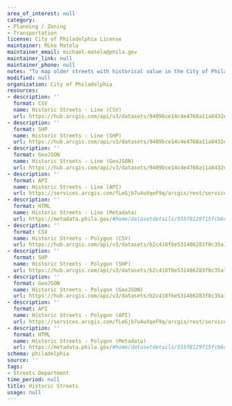 ```yaml
---
area_of_interest: null
category:
- Planning / Zoning
- Transportation
license: City of Philadelphia License
maintainer: Mike Matela
maintainer_email: michael.matela@phila.gov
maintainer_link: null
maintainer_phone: null
notes: "To map older streets with historical value in the City of Philadelphia."
modified: null
organization: City of Philadelphia
resources:
- description: ''
  format: CSV
  name: Historic Streets - Line (CSV)
  url: https://hub.arcgis.com/api/v3/datasets/9409bce14c4e4768a11a8432e80bfa68_0/downloads/data?format=csv&spatialRefId=2272&where=1%3D1
- description: ''
  format: SHP
  name: Historic Streets - Line (SHP)
  url: https://hub.arcgis.com/api/v3/datasets/9409bce14c4e4768a11a8432e80bfa68_0/downloads/data?format=shp&spatialRefId=2272&where=1%3D1
- description: ''
  format: GeoJSON
  name: Historic Streets - Line (GeoJSON)
  url: https://hub.arcgis.com/api/v3/datasets/9409bce14c4e4768a11a8432e80bfa68_0/downloads/data?format=geojson&spatialRefId=4326&where=1%3D1
- description: ''
  format: API
  name: Historic Streets - Line (API)
  url: https://services.arcgis.com/fLeGjb7u4uXqeF9q/arcgis/rest/services/Historic_Streets/FeatureServer/0/query?outFields=*&where=1%3D1
- description: ''
  format: HTML
  name: Historic Streets - Line (Metadata)
  url: https://metadata.phila.gov/#home/datasetdetails/555f8129f15fcb6c6ed44105/representationdetails/5571b1b3e4fb1d91393c2138/
- description: ''
  format: CSV
  name: Historic Streets - Polygon (CSV)
  url: https://hub.arcgis.com/api/v3/datasets/b2c418f6e531486283f0c35a1104faee_0/downloads/data?format=csv&spatialRefId=2272&where=1%3D1
- description: ''
  format: SHP
  name: Historic Streets - Polygon (SHP)
  url: https://hub.arcgis.com/api/v3/datasets/b2c418f6e531486283f0c35a1104faee_0/downloads/data?format=shp&spatialRefId=2272&where=1%3D1
- description: ''
  format: GeoJSON
  name: Historic Streets - Polygon (GeoJSON)
  url: https://hub.arcgis.com/api/v3/datasets/b2c418f6e531486283f0c35a1104faee_0/downloads/data?format=geojson&spatialRefId=4326&where=1%3D1
- description: ''
  format: API
  name: Historic Streets - Polygon (API)
  url: https://services.arcgis.com/fLeGjb7u4uXqeF9q/arcgis/rest/services/Historic_Streets_Poly/FeatureServer/0/query?outFields=*&where=1%3D1
- description: ''
  format: HTML
  name: Historic Streets - Polygon (Metadata)
  url: https://metadata.phila.gov/#home/datasetdetails/555f8129f15fcb6c6ed44105/representationdetails/5571b1b3e4fb1d91393c2139/
schema: philadelphia
source: ''
tags:
- Streets Department
time_period: null
title: Historic Streets
usage: null
---
```

